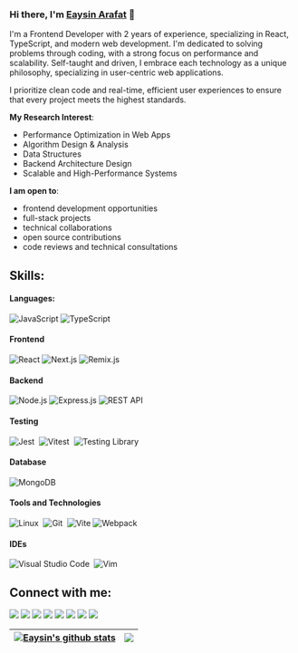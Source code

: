 ### Hi there, I'm [Eaysin Arafat](https://eaysin-arafat.vercel.app/) 👋

I'm a Frontend Developer with 2 years of experience, specializing in React, TypeScript, and modern web development. I'm dedicated to solving problems through coding, with a strong focus on performance and scalability. Self-taught and driven, I embrace each technology as a unique philosophy, specializing in user-centric web applications.

I prioritize clean code and real-time, efficient user experiences to ensure that every project meets the highest standards.

**My Research Interest**:
- Performance Optimization in Web Apps
- Algorithm Design & Analysis
- Data Structures
- Backend Architecture Design
- Scalable and High-Performance Systems


 **I am open to**:

- frontend development opportunities
- full-stack projects
- technical collaborations
- open source contributions
- code reviews and technical consultations

## Skills:

#### Languages:
![JavaScript](https://img.shields.io/badge/JavaScript-F7DF1E?style=for-the-badge&logo=javascript&logoColor=black)
![TypeScript](https://img.shields.io/badge/TypeScript-007ACC?style=for-the-badge&logo=typescript&logoColor=white)

#### Frontend
![React](https://img.shields.io/badge/React-20232A?style=for-the-badge&logo=react&logoColor=61DAFB)
![Next.js](https://img.shields.io/badge/Next.js-000000?style=for-the-badge&logo=nextdotjs&logoColor=white)
![Remix.js](https://img.shields.io/badge/Remix.js-000000?style=for-the-badge&logo=remix&logoColor=white)

#### Backend
![Node.js](https://img.shields.io/badge/Node.js-339933?style=for-the-badge&logo=nodedotjs&logoColor=white)
![Express.js](https://img.shields.io/badge/Express.js-000000?style=for-the-badge&logo=express&logoColor=white)
![REST API](https://img.shields.io/badge/REST_API-FF6C37?style=for-the-badge&logo=postman&logoColor=white)

#### Testing
![Jest](https://img.shields.io/badge/Jest-C21325?style=for-the-badge&logo=jest&logoColor=white)&nbsp;
![Vitest](https://img.shields.io/badge/Vitest-6E9F18?style=for-the-badge&logo=vitest&logoColor=white)&nbsp;
![Testing Library](https://img.shields.io/badge/React_Testing_Library-E33332?style=for-the-badge&logo=testing-library&logoColor=white)&nbsp;

#### Database
![MongoDB](https://img.shields.io/badge/MongoDB-%2347A248.svg?style=for-the-badge&logo=mongodb&logoColor=white)

#### Tools and Technologies
![Linux](https://img.shields.io/badge/Linux-FCC624?style=for-the-badge&logo=linux&logoColor=black)&nbsp;
![Git](https://img.shields.io/badge/GIT-E44C30?style=for-the-badge&logo=git&logoColor=white)&nbsp;
![Vite](https://img.shields.io/badge/Vite-646CFF?style=for-the-badge&logo=vite&logoColor=white)
![Webpack](https://img.shields.io/badge/Webpack-8DD6F9?style=for-the-badge&logo=webpack&logoColor=black)

#### IDEs
![Visual Studio Code](https://img.shields.io/badge/Visual%20Studio%20Code-0078d7.svg?style=for-the-badge&logo=visual-studio-code&logoColor=white)&nbsp;
![Vim](https://img.shields.io/badge/VIM-%2311AB00.svg?style=for-the-badge&logo=vim&logoColor=white)&nbsp;


## Connect with me:

<p align = "center">

[<img src="https://img.shields.io/badge/GitHub-%2312100E.svg?style=for-the-badge&logo=github&logoColor=white&color=black" />](https://github.com/eaysin-dev)
[<img src="https://img.shields.io/badge/linkedin-%2312100E.svg?&style=for-the-badge&logo=linkedin&logoColor=white&color=black" />](https://www.linkedin.com/in/eaysin-dev/)
[<img src="https://img.shields.io/badge/LeetCode-%2312100E.svg?style=for-the-badge&logo=leetcode&logoColor=white&color=black" />](https://leetcode.com/u/eaysin-dev/)
[<img src ="https://img.shields.io/badge/website-%23.svg?&style=for-the-badge&logo=www&logoColor=white%22&color=black">](https://eaysin-arafat.vercel.app/)
[<img src="https://img.shields.io/badge/twitter-%231DA1F2.svg?&style=for-the-badge&logo=twitter&logoColor=white&color=black" />](https://x.com/eaysin_dev) 
[<img src="https://img.shields.io/badge/medium-%2312100E.svg?&style=for-the-badge&logo=medium&logoColor=white&color=black" />](https://medium.com/@eaysin.dev)
[<img src="https://img.shields.io/badge/Blog-%2312100E.svg?style=for-the-badge&logo=book&logoColor=white&color=black" />](https://eaysin-arafat.hashnode.dev/)
[<img src="https://img.shields.io/badge/instagram-%2312100E.svg?&style=for-the-badge&logo=instagram&logoColor=white&color=black" />](https://www.instagram.com/eaysin.arafat.j/)
</p>

| <a href="https://github.com/eaysin-dev/github-readme-stats"><img align="center" src="https://github-readme-stats.vercel.app/api?username=eaysin-dev&show_icons=true&include_all_commits=true&theme=buefy&hide_border=true" alt="Eaysin's github stats" /></a> | <a href="https://github.com/eaysin-dev/github-readme-stats"><img align="center" src="https://github-readme-stats.vercel.app/api/top-langs/?username=eaysin-dev&layout=compact&theme=buefy&hide_border=true" /></a> |
| ------------- | ------------- |
